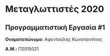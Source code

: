 # Μεταγλωττιστές 2020
## Προγραμματιστική Εργασία #1

**Ονοματεπώνυμο:** Αφεντούλης Κωνσταντίνος

**Α.Μ.:** Π2015021


